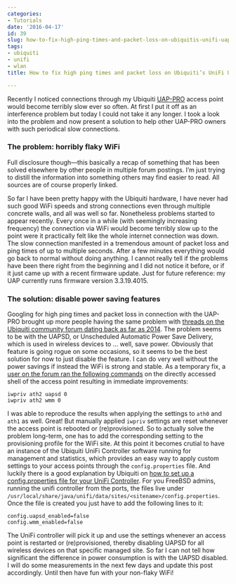 ```yaml
---
categories:
- Tutorials
date: '2016-04-17'
id: 39
slug: how-to-fix-high-ping-times-and-packet-loss-on-ubiquitis-unifi-uap-pro
tags:
- ubiquiti
- unifi
- wlan
title: How to fix high ping times and packet loss on Ubiquiti’s UniFi UAP-PRO

---
```


Recently I noticed connections through my Ubiquiti [UAP-PRO](https://www.ubnt.com/unifi/unifi-ap/) access point would become terribly slow ever so often. At first I put it off as an interference problem but today I could not take it any longer. I took a look into the problem and now present a solution to help other UAP-PRO owners with such periodical slow connections.

<!--more-->

### The problem: horribly flaky WiFi

Full disclosure though—this basically a recap of something that has been solved elsewhere by other people in multiple forum postings. I&#8217;m just trying to distill the information into something others may find easier to read. All sources are of course properly linked.

So far I have been pretty happy with the Ubiquiti hardware, I have never had such good WiFi speeds and strong connections even through multiple concrete walls, and all was well so far. Nonetheless problems started to appear recently. Every once in a while (with seemingly increasing frequency) the connection via WiFi would become terribly slow up to the point were it practically felt like the whole internet connection was down. The slow connection manifested in a tremendous amount of packet loss and ping times of up to multiple seconds. After a few minutes everything would go back to normal without doing anything. I cannot really tell if the problems have been there right from the beginning and I did not notice it before, or if it just came up with a recent firmware update. Just for future reference: my UAP currently runs firmware version 3.3.19.4015.

### The solution: disable power saving features

Googling for high ping times and packet loss in connection with the UAP-PRO brought up more people having the same problem with [threads on the Ubiquiti community forum dating back as far as 2014](https://community.ubnt.com/t5/UniFi-Wireless/UAP-PRO-High-Latency-Packet-loss/td-p/1057541). The problem seems to be with the UAPSD, or Unscheduled Automatic Power Save Delivery, which is used in wireless devices to … well, save power. Obviously that feature is going rogue on some occasions, so it seems to be the best solution for now to just disable the feature. I can do very well without the power savings if instead the WiFi is strong and stable. As a temporary fix, a [user on the forum ran the following commands](https://community.ubnt.com/t5/UniFi-Wireless/UAP-PRO-High-Latency-Packet-loss/m-p/1068449/highlight/true#M79757) on the directly accessed shell of the access point resulting in immediate improvements:

    iwpriv ath2 uapsd 0
    iwpriv ath2 wmm 0


I was able to reproduce the results when applying the settings to `ath0` and `ath1` as well. Great! But manually applied `iwpriv` settings are reset whenever the access point is rebooted or (re)provisioned. So to actually solve the problem long-term, one has to add the corresponding setting to the provisioning profile for the WiFi site. At this point it becomes crutial to have an instance of the Ubiquiti UniFi Controller software running for management and statistics, which provides an easy way to apply custom settings to your access points through the `config.properties` file. And luckily there is a good explanation by Ubiquiti on [how to set up a config.properties file for your UniFi Controller](https://help.ubnt.com/hc/en-us/articles/205146040-OD-UniFi-What-is-the-config-properties-file-). For you FreeBSD admins, running the unifi controller from the ports, the files live under `/usr/local/share/java/unifi/data/sites/<sitename>/config.properties`. Once the file is created you just have to add the following lines to it:

    config.uapsd_enabled=false
    config.wmm_enabled=false


The UniFi controller will pick it up and use the settings whenever an access point is restarted or (re)provisioned, thereby disabling UAPSD for all wireless devices on that specific managed site. So far I can not tell how significant the difference in power consumption is with the UAPSD disabled. I will do some measurements in the next few days and update this post accordingly. Until then have fun with your non-flaky WiFi!
